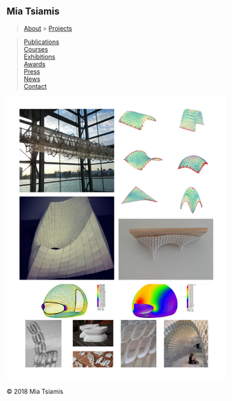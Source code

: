 ## Mia Tsiamis

> [About](./about.html)   > [Projects](./projects.html) 
 
> [Publications](./publications.html)  
> [Courses](./courses.html)  
> [Exhibitions](./exhibitions.html)  
> [Awards](./awards.html)  
> [Press](./press.html)  
> [News](./news.html)  
> [Contact](./contact.html)  




![Works](/2019/Tsiamis_projects.jpg)


© 2018 Mia Tsiamis
